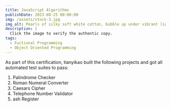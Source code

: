 ```yaml
---
title: JavaScript Algorithms
publishDate: 2023-08-25 00:00:00
img: /assets/stock-3.jpg
img_alt: Pearls of silky soft white cotton, bubble up under vibrant lighting
description: |
  Click the image to verify the authentic copy.
tags:
  - Fuctional Programming
  - Object Oriented Programming
---
```


As part of this certification, tianyikao built the following projects and got all automated test suites to pass:

1. Palindrome Checker	
2. Roman Numeral Converter	
3. Caesars Cipher	
4. Telephone Number Validator	
5. ash Register
